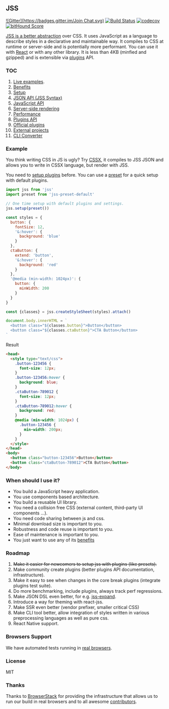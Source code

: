 ## JSS

[![Gitter](https://badges.gitter.im/Join Chat.svg)](https://gitter.im/cssinjs/lobby)
[![Build Status](https://travis-ci.org/cssinjs/jss.svg?branch=master)](https://travis-ci.org/cssinjs/jss)
[![codecov](https://codecov.io/gh/cssinjs/jss/branch/master/graph/badge.svg)](https://codecov.io/gh/cssinjs/jss)
[![bitHound Score](https://www.bithound.io/cssinjs/jss/badges/score.svg)](https://www.bithound.io/cssinjs/jss)

[JSS is a better abstraction](https://medium.com/@oleg008/jss-is-css-d7d41400b635) over CSS. It uses JavaScript as a language to describe styles in a declarative and maintainable way. It compiles to CSS at runtime or server-side and is potentially more performant. You can use it with [React](https://github.com/cssinjs/react-jss) or with any other library. It is less than 4KB (minfied and gzipped) and is extensible via [plugins](./docs/plugins.md) API.

### TOC

1. [Live examples](http://cssinjs.github.io/examples/index.html).
1. [Benefits](./docs/benefits.md)
1. [Setup](./docs/setup.md)
1. [JSON API (JSS Syntax)](./docs/json-api.md)
1. [JavaScript API](./docs/js-api.md)
1. [Server-side rendering](./docs/ssr.md)
1. [Performance](./docs/performance.md)
1. [Plugins API](./docs/plugins.md)
1. [Official plugins](https://github.com/cssinjs?query=jss-)
1. [External projects](./docs/external-projects.md)
1. [CLI Converter](https://github.com/cssinjs/cli)

### Example

You think writing CSS in JS is ugly?
Try [CSSX](https://github.com/krasimir/cssx), it compiles to JSS JSON and allows you to write  in CSSX language, but render with JSS.

You need to [setup plugins](./docs/setup.md#setup-with-plugins) before.
You can use a [preset](https://github.com/cssinjs/jss-preset-default) for a quick setup with default plugins.

```javascript
import jss from 'jss'
import preset from 'jss-preset-default'

// One time setup with default plugins and settings.
jss.setup(preset())

const styles = {
  button: {
    fontSize: 12,
    '&:hover': {
      background: 'blue'
    }
  },
  ctaButton: {
    extend: 'button',
    '&:hover': {
      background: 'red'
    }
  },
  '@media (min-width: 1024px)': {
    button: {
      minWidth: 200
    }
  }
}

const {classes} = jss.createStyleSheet(styles).attach()

document.body.innerHTML = `
  <button class="${classes.button}">Button</button>
  <button class="${classes.ctaButton}">CTA Button</button>
`
```

Result

```html
<head>
  <style type="text/css">
    .button-123456 {
      font-size: 12px;
    }
    .button-123456:hover {
      background: blue;
    }
    .ctaButton-789012 {
      font-size: 12px;
    }
    .ctaButton-789012:hover {
      background: red;
    }
    @media (min-width: 1024px) {
      .button-123456 {
        min-width: 200px;
      }
    }
  </style>
</head>
<body>
  <button class="button-123456">Button</button>
  <button class="ctaButton-789012">CTA Button</button>
</body>
```
### When should I use it?

- You build a JavaScript heavy application.
- You use components based architecture.
- You build a reusable UI library.
- You need a collision free CSS (external content, third-party UI components ...).
- You need code sharing between js and css.
- Minimal download size is important to you.
- Robustness and code reuse is important to you.
- Ease of maintenance is important to you.
- You just want to use any of its [benefits](./docs/benefits.md)

### Roadmap

1. ~~Make it easier for newcomers to setup jss with plugins (like presets).~~
1. Make community create plugins (better plugins API documentation, infrastructure).
1. Make it easy to see when changes in the core break plugins (integrate plugins test suite).
1. Do more benchmarking, include plugins, always track perf regressions.
1. Make JSON DSL even better, for e.g. [jss-expand](https://github.com/typical000/jss-expand).
1. Introduce a way for theming with react-jss.
1. Make SSR even better (vendor prefixer, smaller critical CSS)
1. Make CLI tool better, allow integration of styles written in various preprocessing languages as well as pure css.
1. React Native support.

### Browsers Support

We have automated tests running in [real browsers](./browsers.json).

### License

MIT

### Thanks

Thanks to [BrowserStack](https://www.browserstack.com) for providing the infrastructure that allows us to run our build in real browsers and to all awesome [contributors](https://github.com/cssinjs/jss/graphs/contributors).
